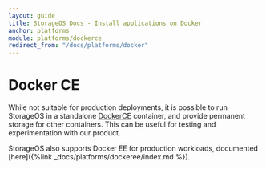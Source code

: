 ```yaml
---
layout: guide
title: StorageOS Docs - Install applications on Docker
anchor: platforms
module: platforms/dockerce
redirect_from: "/docs/platforms/docker"
---
```


# Docker CE

While not suitable for production deployments, it is possible to run StorageOS
in a standalone [DockerCE](https://www.docker.com) container, and provide
permanent storage for other containers. This can be useful for testing and
experimentation with our product.

StorageOS also supports Docker EE for production workloads, documented
[here]({%link _docs/platforms/dockeree/index.md %}).
